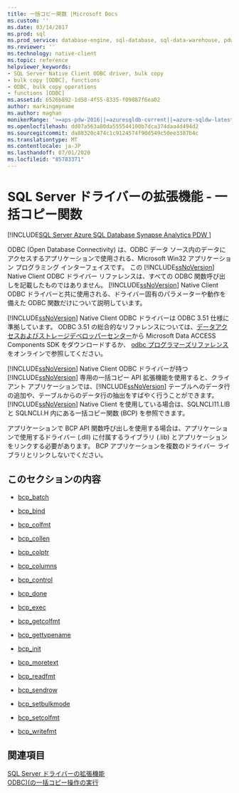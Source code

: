 ```yaml
---
title: 一括コピー関数 |Microsoft Docs
ms.custom: ''
ms.date: 03/14/2017
ms.prod: sql
ms.prod_service: database-engine, sql-database, sql-data-warehouse, pdw
ms.reviewer: ''
ms.technology: native-client
ms.topic: reference
helpviewer_keywords:
- SQL Server Native Client ODBC driver, bulk copy
- bulk copy [ODBC], functions
- ODBC, bulk copy operations
- functions [ODBC]
ms.assetid: 6526b892-1d58-4f55-8335-f09887f6ea02
author: markingmyname
ms.author: maghan
monikerRange: '>=aps-pdw-2016||=azuresqldb-current||=azure-sqldw-latest||>=sql-server-2016||=sqlallproducts-allversions||>=sql-server-linux-2017||=azuresqldb-mi-current'
ms.openlocfilehash: dd07a563a80da555544100b7dca374daa4d494d2
ms.sourcegitcommit: da88320c474c1c9124574f90d549c50ee3387b4c
ms.translationtype: MT
ms.contentlocale: ja-JP
ms.lasthandoff: 07/01/2020
ms.locfileid: "85783371"
---
```

# <a name="sql-server-driver-extensions---bulk-copy-functions"></a>SQL Server ドライバーの拡張機能 - 一括コピー関数
[!INCLUDE[SQL Server Azure SQL Database Synapse Analytics PDW ](../../includes/applies-to-version/sql-asdb-asdbmi-asdw-pdw.md)]

  ODBC (Open Database Connectivity) は、ODBC データ ソース内のデータにアクセスするアプリケーションで使用される、Microsoft Win32 アプリケーション プログラミング インターフェイスです。 この [!INCLUDE[ssNoVersion](../../includes/ssnoversion-md.md)] Native Client ODBC ドライバー リファレンスは、すべての ODBC 関数呼び出しを記載したものではありません。 [!INCLUDE[ssNoVersion](../../includes/ssnoversion-md.md)] Native Client ODBC ドライバーと共に使用される、ドライバー固有のパラメーターや動作を備えた ODBC 関数だけについて説明しています。  
  
 [!INCLUDE[ssNoVersion](../../includes/ssnoversion-md.md)] Native Client ODBC ドライバーは ODBC 3.51 仕様に準拠しています。 ODBC 3.51 の総合的なリファレンスについては、[データアクセスおよびストレージデベロッパーセンター](https://go.microsoft.com/fwlink?linkid=4173)から Microsoft Data ACCESS Components SDK をダウンロードするか、 [odbc プログラマーズリファレンス](https://go.microsoft.com/fwlink/?LinkId=45250)をオンラインで参照してください。  
 
 [!INCLUDE[ssNoVersion](../../includes/ssnoversion-md.md)] Native Client ODBC ドライバーが持つ [!INCLUDE[ssNoVersion](../../includes/ssnoversion-md.md)] 専用の一括コピー API 拡張機能を使用すると、クライアント アプリケーションでは、[!INCLUDE[ssNoVersion](../../includes/ssnoversion-md.md)] テーブルへのデータ行の追加や、テーブルからのデータ行の抽出をすばやく行うことができます。  [!INCLUDE[ssNoVersion](../../includes/ssnoversion-md.md)] Native Client を使用している場合は、SQLNCLI11.LIB と SQLNCLI.H 内にある一括コピー関数 (BCP) を参照できます。  
  
 アプリケーションで BCP API 関数呼び出しを使用する場合は、アプリケーションで使用するドライバー (.dll) に付属するライブラリ (.lib) とアプリケーションをリンクする必要があります。 BCP アプリケーションを複数のドライバー ライブラリとリンクしないでください。  
  
## <a name="in-this-section"></a>このセクションの内容  
  
-   [bcp_batch](../../relational-databases/native-client-odbc-extensions-bulk-copy-functions/bcp-batch.md)  
  
-   [bcp_bind](../../relational-databases/native-client-odbc-extensions-bulk-copy-functions/bcp-bind.md)  
  
-   [bcp_colfmt](../../relational-databases/native-client-odbc-extensions-bulk-copy-functions/bcp-colfmt.md)  
  
-   [bcp_collen](../../relational-databases/native-client-odbc-extensions-bulk-copy-functions/bcp-collen.md)  
  
-   [bcp_colptr](../../relational-databases/native-client-odbc-extensions-bulk-copy-functions/bcp-colptr.md)  
  
-   [bcp_columns](../../relational-databases/native-client-odbc-extensions-bulk-copy-functions/bcp-columns.md)  
  
-   [bcp_control](../../relational-databases/native-client-odbc-extensions-bulk-copy-functions/bcp-control.md)  
  
-   [bcp_done](../../relational-databases/native-client-odbc-extensions-bulk-copy-functions/bcp-done.md)  
  
-   [bcp_exec](../../relational-databases/native-client-odbc-extensions-bulk-copy-functions/bcp-exec.md)  
  
-   [bcp_getcolfmt](../../relational-databases/native-client-odbc-extensions-bulk-copy-functions/bcp-getcolfmt.md)  
  
-   [bcp_gettypename](../../relational-databases/native-client-odbc-extensions-bulk-copy-functions/bcp-gettypename.md)  
  
-   [bcp_init](../../relational-databases/native-client-odbc-extensions-bulk-copy-functions/bcp-init.md)  
  
-   [bcp_moretext](../../relational-databases/native-client-odbc-extensions-bulk-copy-functions/bcp-moretext.md)  
  
-   [bcp_readfmt](../../relational-databases/native-client-odbc-extensions-bulk-copy-functions/bcp-readfmt.md)  
  
-   [bcp_sendrow](../../relational-databases/native-client-odbc-extensions-bulk-copy-functions/bcp-sendrow.md)  
  
-   [bcp_setbulkmode](../../relational-databases/native-client-odbc-extensions-bulk-copy-functions/bcp-setbulkmode.md)  
  
-   [bcp_setcolfmt](../../relational-databases/native-client-odbc-extensions-bulk-copy-functions/bcp-setcolfmt.md)  
  
-   [bcp_writefmt](../../relational-databases/native-client-odbc-extensions-bulk-copy-functions/bcp-writefmt.md)  
  
## <a name="see-also"></a>関連項目  
 [SQL Server ドライバーの拡張機能](https://msdn.microsoft.com/library/1043bc93-965d-4939-bd1c-21e9d8d3e9ac)   
 [ODBC&#41;&#40;の一括コピー操作の実行](../../relational-databases/native-client-odbc-bulk-copy-operations/performing-bulk-copy-operations-odbc.md)  
  
  
